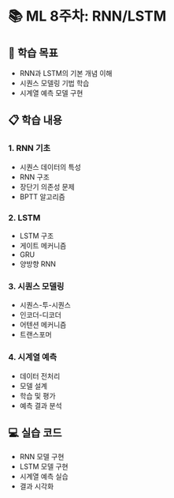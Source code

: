 # 📚 ML 8주차: RNN/LSTM

## 🎯 학습 목표
- RNN과 LSTM의 기본 개념 이해
- 시퀀스 모델링 기법 학습
- 시계열 예측 모델 구현

## 📋 학습 내용

### 1. RNN 기초
- 시퀀스 데이터의 특성
- RNN 구조
- 장단기 의존성 문제
- BPTT 알고리즘

### 2. LSTM
- LSTM 구조
- 게이트 메커니즘
- GRU
- 양방향 RNN

### 3. 시퀀스 모델링
- 시퀀스-투-시퀀스
- 인코더-디코더
- 어텐션 메커니즘
- 트랜스포머

### 4. 시계열 예측
- 데이터 전처리
- 모델 설계
- 학습 및 평가
- 예측 결과 분석

## 💻 실습 코드
- RNN 모델 구현
- LSTM 모델 구현
- 시계열 예측 실습
- 결과 시각화

